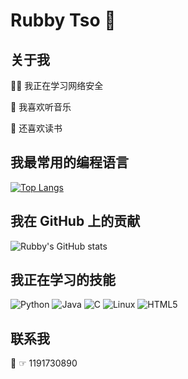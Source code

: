 # Rubby Tso 👋

## 关于我

👩‍💻 我正在学习网络安全

🎵 我喜欢听音乐

📕 还喜欢读书

## 我最常用的编程语言

[![Top Langs](https://github-readme-stats.vercel.app/api/top-langs/?username=Zuojunhao&layout=compact)](https://github.com/anuraghazra/github-readme-stats)

## 我在 GitHub 上的贡献

![Rubby's GitHub stats](https://github-readme-stats.vercel.app/api?username=Zuojunhao&show_icons=true&theme=radical)

## 我正在学习的技能

<img src="https://img.shields.io/badge/Python-3776AB?style=for-the-badge&logo=python&logoColor=white" alt="Python" /> <img src="https://img.shields.io/badge/Java-007396?style=for-the-badge&logo=java&logoColor=white" alt="Java" /> <img src="https://img.shields.io/badge/C-00599C?style=for-the-badge&logo=c&logoColor=white" alt="C" /> <img src="https://img.shields.io/badge/Linux-FCC624?style=for-the-badge&logo=linux&logoColor=black" alt="Linux" /> <img src="https://img.shields.io/badge/HTML5-E34F26?style=for-the-badge&logo=html5&logoColor=white" alt="HTML5" />

## 联系我

🐧 ☞ 1191730890
